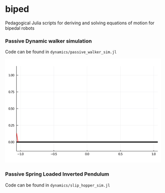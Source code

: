 # biped

Pedagogical Julia scripts for deriving and solving equations of motion for bipedal robots

### Passive Dynamic walker simulation
Code can be found in `dynamics/passive_walker_sim.jl`


![](dynamics/walker.gif)


### Passive Spring Loaded Inverted Pendulum
Code can be found in `dynamics/slip_hopper_sim.jl`
